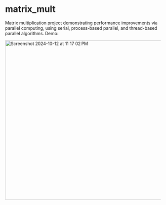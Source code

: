 # matrix_mult
Matrix multiplication project demonstrating performance improvements via parallel computing, using serial, process-based parallel, and thread-based parallel algorithms.
Demo:



<img width="515" alt="Screenshot 2024-10-12 at 11 17 02 PM" src="https://github.com/user-attachments/assets/2af40152-d19f-40a3-8951-63c83cb6692b">
